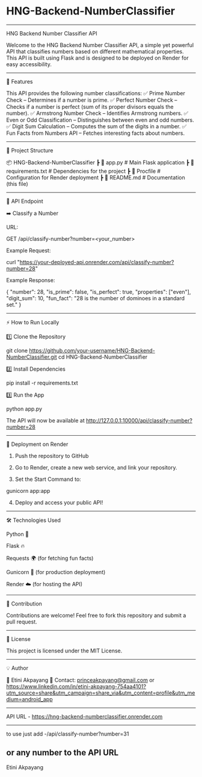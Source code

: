 # HNG-Backend-NumberClassifier


---

HNG Backend Number Classifier API

Welcome to the HNG Backend Number Classifier API, a simple yet powerful API that classifies numbers based on different mathematical properties. This API is built using Flask and is designed to be deployed on Render for easy accessibility.


---

🚀 Features

This API provides the following number classifications:
✅ Prime Number Check – Determines if a number is prime.
✅ Perfect Number Check – Checks if a number is perfect (sum of its proper divisors equals the number).
✅ Armstrong Number Check – Identifies Armstrong numbers.
✅ Even or Odd Classification – Distinguishes between even and odd numbers.
✅ Digit Sum Calculation – Computes the sum of the digits in a number.
✅ Fun Facts from Numbers API – Fetches interesting facts about numbers.


---

📂 Project Structure

📦 HNG-Backend-NumberClassifier
 ┣ 📜 app.py            # Main Flask application
 ┣ 📜 requirements.txt   # Dependencies for the project
 ┣ 📜 Procfile           # Configuration for Render deployment
 ┣ 📜 README.md          # Documentation (this file)


---

📌 API Endpoint

➡️ Classify a Number

URL:

GET /api/classify-number?number=<your_number>

Example Request:

curl "https://your-deployed-api.onrender.com/api/classify-number?number=28"

Example Response:

{
    "number": 28,
    "is_prime": false,
    "is_perfect": true,
    "properties": ["even"],
    "digit_sum": 10,
    "fun_fact": "28 is the number of dominoes in a standard set."
}


---

⚡ How to Run Locally

1️⃣ Clone the Repository

git clone https://github.com/your-username/HNG-Backend-NumberClassifier.git
cd HNG-Backend-NumberClassifier

2️⃣ Install Dependencies

pip install -r requirements.txt

3️⃣ Run the App

python app.py

The API will now be available at http://127.0.0.1:10000/api/classify-number?number=28


---

🚀 Deployment on Render

1. Push the repository to GitHub


2. Go to Render, create a new web service, and link your repository.


3. Set the Start Command to:

gunicorn app:app


4. Deploy and access your public API!




---

🛠 Technologies Used

Python 🐍

Flask 🔥

Requests 🌍 (for fetching fun facts)

Gunicorn 🚀 (for production deployment)

Render ☁️ (for hosting the API)



---

🤝 Contribution

Contributions are welcome! Feel free to fork this repository and submit a pull request.


---

📜 License

This project is licensed under the MIT License.


---

💡 Author

👤 Etini Akpayang
📧 Contact: princeakpayang@gmail.com or https://www.linkedin.com/in/etini-akpayang-754aa4101?utm_source=share&utm_campaign=share_via&utm_content=profile&utm_medium=android_app


---

API URL - https://hng-backend-numberclassifier.onrender.com

---

to use just add -/api/classify-number?number=31

or any number to the API URL
----
Etini Akpayang 
